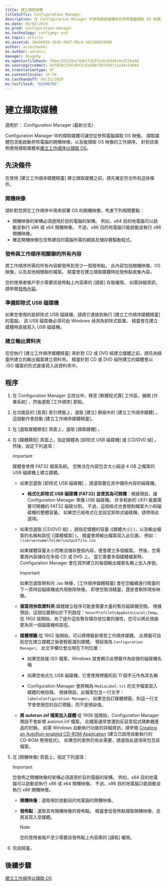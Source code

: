```yaml
---
title: 建立擷取媒體
titleSuffix: Configuration Manager
description: 在 Configuration Manager 中使用擷取媒體來從參照電腦擷取 OS 映像。
ms.date: 05/02/2019
ms.prod: configuration-manager
ms.technology: configmgr-osd
ms.topic: article
ms.assetid: 10eb8958-3848-49d7-95c0-16119b624580
author: aczechowski
ms.author: aaroncz
manager: dougeby
ms.openlocfilehash: fbbec355356a74d61f263fe2b16d44c0cd15ba80
ms.sourcegitcommit: bbf820c35414bf2cba356f30fe047c1a34c5384d
ms.translationtype: HT
ms.contentlocale: zh-TW
ms.lasthandoff: 04/21/2020
ms.locfileid: "81690766"
---
```

# <a name="create-capture-media"></a>建立擷取媒體

適用於：  Configuration Manager (最新分支)

Configuration Manager 中的擷取媒體可讓您從參照電腦擷取 OS 映像。 擷取媒體包含能啟動參照電腦的開機映像，以及能擷取 OS 映像的工作順序。 針對該案例使用擷取媒體來[建立工作順序以擷取 OS](create-a-task-sequence-to-capture-an-operating-system.md)。  


## <a name="prerequisites"></a>先決條件

在使用 [建立工作順序媒體精靈] 建立擷取媒體之前，請先確定符合所有這些條件。

### <a name="boot-image"></a>開機映像

請針對您將在工作順序中用來部署 OS 的開機映像，考慮下列相關要點：

- 開機映像的架構必須適用於目的電腦的架構。 例如，x64 目的地電腦可以啟動並執行 x86 或 x64 開機映像。 不過，x86 目的地電腦只能啟動並執行 x86 開機映像。
- 確定開機映像包含佈建目的電腦所需的網路及儲存體驅動程式。

### <a name="distribute-all-content-associated-with-the-task-sequence"></a>發佈與工作順序相關聯的所有內容

將工作順序所需的所有內容都發佈到至少一個發佈點。 此內容包括開機映像、OS 映像，以及其他相關聯的檔案。 精靈會在建立擷取媒體時從發佈點收集內容。

您的使用者帳戶至少需要該發佈點上內容庫的 [讀取]  存取權限。 如需詳細資訊，請參閱[發佈內容](../../core/servers/deploy/configure/deploy-and-manage-content.md#bkmk_distribute)。

### <a name="prepare-the-removable-usb-drive"></a>準備卸除式 USB 磁碟機

如果您使用的是卸除式 USB 磁碟機，請將它連接到執行 [建立工作順序媒體精靈] 的電腦。 該 USB 磁碟機必須可由 Windows 偵測為卸除式裝置。 精靈會在建立媒體時直接寫入 USB 磁碟機。

### <a name="create-an-output-folder"></a>建立輸出資料夾

在您執行 [建立工作順序媒體精靈] 來針對 CD 或 DVD 組建立媒體之前，請先為精靈所建立的輸出檔案建立資料夾。 精靈針對 CD 或 DVD 組所建立的媒體會以 .ISO 檔案的形式直接寫入該資料夾中。


## <a name="process"></a>程序

1. 在 Configuration Manager 主控台中，移至 [軟體程式庫]  工作區，展開 [作業系統]  ，然後選取 [工作順序]  節點。  

2. 在功能區的 [首頁]  索引標籤上，選取 [建立]  群組中的 [建立工作順序媒體]  。 這個動作會啟動 [建立工作順序媒體精靈]。  

3. 在 [選取媒體類型]  頁面上，選取 [擷取媒體]  。  

4. 在 [媒體類型]  頁面上，指定媒體為 [卸除式 USB 磁碟機]  或 [CD/DVD 組]  。 然後，設定下列選項：  

    > [!IMPORTANT]  
    > 媒體會使用 FAT32 檔案系統。 您無法在內容包含大小超過 4 GB 之檔案的 USB 磁碟機上建立媒體。  

    - 如果您選取 [卸除式 USB 磁碟機]  ，請選取要在其中儲存內容的磁碟機。  

        - **格式化卸除式 USB 磁碟機 (FAT32) 並使其為可開機**：根據預設，讓 Configuration Manager 準備 USB 磁碟機。 許多較新的 UEFI 裝置需要可開機的 FAT32 磁碟分割。 不過，這個格式也會限制檔案大小和磁碟機的整體容量。 如果您已經格式化並設定卸除式磁碟機，請停用此選項。

    - 如果您選取 [CD/DVD 組]  ，請指定媒體的容量 ([媒體大小]  )，以及輸出檔案的名稱和路徑 ([媒體檔案]  )。 精靈會將輸出檔案寫入此位置。 例如：`\\servername\folder\outputfile.iso`  

        如果媒體容量太小而無法儲存整個內容，便會建立多個檔案。 然後，您需要將內容儲存在多個 CD 或 DVD 上。 當它需要多個媒體檔案時，Configuration Manager 會在其所建立的每個輸出檔案名稱上加入序號。  

        > [!IMPORTANT]  
        > 如果您選取現有的 .iso 映像，[工作順序媒體精靈] 會在您繼續進行精靈的下一頁時從磁碟機或共用刪除映像。 即使您取消精靈，還是會刪除現有映像。  

    - **複寫用快取資料夾**<!--1359388-->:媒體建立程序可能會需要大量的暫存磁碟機空間。 根據預設，這個位置類似於下列路徑：`%UserProfile%\AppData\Local\Temp`。 從 1902 版開始，為了提升這些暫存檔存放位置的彈性，您可以將此值變更為另一個磁碟機和路徑。  

    - **媒體標籤**<!--1359388-->:從 1902 版開始，可以將標籤新增至工作順序媒體。 此標籤可協助您在建立媒體之後更輕鬆識別媒體。 預設值為 `Configuration Manager`。 此文字欄位會出現在下列位置：  

        - 如果您掛接 ISO 檔案，Windows 就會顯示此標籤作為掛接的磁碟機名稱  

        - 如果您格式化 USB 磁碟機，它會使用標籤的前 11 個字元作為其名稱  

        - Configuration Manager 會將稱為 `MediaLabel.txt` 的文字檔案寫入媒體的根目錄。 根據預設，此檔案包含一行文字：`label=Configuration Manager`。 如果您自訂媒體標籤，則這一行文字會使用您的自訂標籤，而不是預設值。  

    - **將 autorun.inf 檔案加入媒體**<!-- 4090666 -->:從 1906 版開始，Configuration Manager 預設不會新增 autorun.inf 檔案。 此檔案通常會遭到反惡意程式碼軟體產品的封鎖。 如需 Windows 自動執行功能的詳細資訊，請參閱 [Creating an AutoRun-enabled CD-ROM Application](https://docs.microsoft.com/windows/desktop/shell/autoplay) (建立已啟用自動執行的 CD-ROM 應用程式)。 如果您的案例仍有此需要，請選取此選項來包含該檔案。  

5. 在 [開機映像]  頁面上，指定下列選項：  

    > [!IMPORTANT]  
    > 您發佈之開機映像的架構必須適用於目的電腦的架構。 例如，x64 目的地電腦可以啟動並執行 x86 或 x64 開機映像。 不過，x86 目的地電腦只能啟動並執行 x86 開機映像。  

    - **開機映像**：選取用於啟動目的地電腦的開機映像。  

    - **發佈點**：選取具有開機映像的發佈點。 精靈會從發佈點擷取開機映像，並將其寫入至媒體。  

        > [!NOTE]  
        > 您的使用者帳戶至少需要該發佈點上內容庫的 [讀取]  權限。  

6. 完成精靈。  


## <a name="next-steps"></a>後續步驟

[建立工作順序以擷取 OS](create-a-task-sequence-to-capture-an-operating-system.md)

